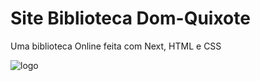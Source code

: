 # Site Biblioteca Dom-Quixote

Uma biblioteca Online feita com Next, HTML e CSS 


![logo](https://github.com/user-attachments/assets/287ad81c-5a8a-49d6-877d-a436ca487c02)

